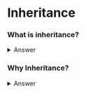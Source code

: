 # Inheritance
 ### What is inheritance?
 <details>
 
  <summary>Answer</summary>
  Inheritance is a mechanism in which one class acquires the property of another class.
  
</details>

### Why Inheritance?
<details>
 <summary>Answer</summary>
 <t>1.Waste of Time</t>
 2.Resourse
 3.Not Feasible
</details>

  

